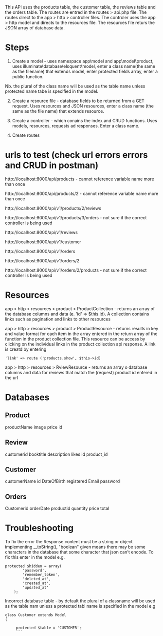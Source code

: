 This API uses the products table, the customer table, the reviews table and the orders table. 
The routes are entred in the routes > api.php file.
The routes direct to the app > http > controller files.
The controler uses the app > http model and directs to the resources file.
The resources file returs the JSON array of database data.

Steps
======
1. Create a model - uses namespace app\model and app\model\product, uses illuminate\database\eloquent\model, enter a class name(the same as the filename) that extends model, enter protected fields array, enter a public function.

Nb. the plural of the class name will be used as the table name unless protected name tabe is specified in the model.

2. Create a resource file - database fields to be returned from a GET request. Uses resources and JSON resources, enter a class name (the same as the file name) that extends resource.

3. Create a controller - which conains the index and CRUD functions. Uses models, resources, requests ad responses. Enter a class name.

4. Create routes

urls to test (check url errors errors and CRUD in postman)
=============

http://localhost:8000/api/products - cannot reference variable name more than once

http://localhost:8000/api/products/2 - cannot reference variable name more than once

http://localhost:8000/api/v1/products/2/reviews

http://localhost:8000/api/v1/products/3/orders - not sure if the correct controller is being used

http://localhost:8000/api/v1/reviews

http://localhost:8000/api/v1/customer

http://localhost:8000/api/v1/orders

http://localhost:8000/api/v1/orders/2 

http://localhost:8000/api/v1/orders/2/products - not sure if the correct controller is being used

Resources
=========
app > http > resources > product > ProductCollection - returns an array of the database columns and data (e. 'id' => $this.id). A collection contains links such as pagination and links to other resources

app > http > resources > product > ProductResource - returns results in key and value format for each item in the array entered in the return array of the function in the product collection file.  This resource can be access by clicking on the individual links in the product collection api response. A link is creatd by entering

```
'link' => route ('products.show', $this->id)

```

app > http > resources > RviewResource - returns an array o database columns and data for reviews that match the (request) product id entered in the url

Databases
==========
Product
--------
productName
image
price
id

Review
-------
customerid
booktitle
description
likes
id
product_id

Customer
--------
customerName
id
DateOfBirth
registered
Email
password

Orders
------
Customerid
orderDate
productid
quantity
price
total


Troubleshooting
================

To fix the error the Response content must be a string or object implementing __toString(), "boolean" given means there may be some characters in 
the database that some character that json can't encode.  To fix this enter in the model e.g.

```
protected $hidden = array(
        'password',
        'remember_token',
        'deleted_at',
        'created_at',
        'updated_at'
	);
  ```
Incorrect database table - by default the plural of a classname will be used as the table nam unless a protected tabl name is specified in the model e.g

```
class Customer extends Model
{

	 protected $table = 'CUSTOMER';
	 ```
